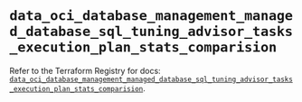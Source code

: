 # `data_oci_database_management_managed_database_sql_tuning_advisor_tasks_execution_plan_stats_comparision`

Refer to the Terraform Registry for docs: [`data_oci_database_management_managed_database_sql_tuning_advisor_tasks_execution_plan_stats_comparision`](https://registry.terraform.io/providers/oracle/oci/6.18.0/docs/data-sources/database_management_managed_database_sql_tuning_advisor_tasks_execution_plan_stats_comparision).
